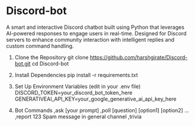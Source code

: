 # Discord-bot
A smart and interactive Discord chatbot built using Python that leverages AI-powered responses to engage users in real-time. Designed for Discord servers to enhance community interaction with intelligent replies and custom command handling.

1. Clone the Repository
    git clone https://github.com/harshgirate/Discord-bot.git
    cd Discord-bot

2. Install Dependencies
    pip install -r requirements.txt

3. Set Up Environment Variables (edit in your .env file)
    DISCORD_TOKEN=your_discord_bot_token_here
    GENERATIVEAI_API_KEY=your_google_generative_ai_api_key_here

4. Bot Commands
    ,ask [your prompt]
    ,poll [question] [option1] [option2] ...
    ,report 123 Spam message in general channel
    ,trivia


